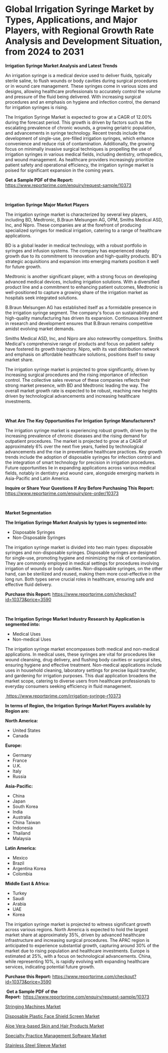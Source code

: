 <p><h1>Global Irrigation Syringe Market by Types, Applications, and Major Players, with Regional Growth Rate Analysis and Development Situation, from 2024 to 2031</h1></p><p><strong>Irrigation Syringe Market Analysis and Latest Trends</strong></p>
<p><p>An irrigation syringe is a medical device used to deliver fluids, typically sterile saline, to flush wounds or body cavities during surgical procedures or in wound care management. These syringes come in various sizes and designs, allowing healthcare professionals to accurately control the volume and pressure of the fluid being delivered. With increasing surgical procedures and an emphasis on hygiene and infection control, the demand for irrigation syringes is rising.</p><p>The Irrigation Syringe Market is expected to grow at a CAGR of 12.00% during the forecast period. This growth is driven by factors such as the escalating prevalence of chronic wounds, a growing geriatric population, and advancements in syringe technology. Recent trends include the development of single-use, pre-filled irrigation syringes, which enhance convenience and reduce risk of contamination. Additionally, the growing focus on minimally invasive surgical techniques is propelling the use of irrigation syringes in various medical fields, including dentistry, orthopedics, and wound management. As healthcare providers increasingly prioritize patient safety and operational efficiency, the irrigation syringe market is poised for significant expansion in the coming years.</p></p>
<p><strong>Get a Sample PDF of the Report:&nbsp;</strong> <a href="https://www.reportprime.com/enquiry/request-sample/10373">https://www.reportprime.com/enquiry/request-sample/10373</a></p>
<p>&nbsp;</p>
<p><strong>Irrigation Syringe Major Market Players</strong></p>
<p><p>The irrigation syringe market is characterized by several key players, including BD, Medtronic, B.Braun Melsungen AG, OPM, Smiths Medical ASD, Inc, and Nipro. These companies are at the forefront of producing specialized syringes for medical irrigation, catering to a range of healthcare applications.</p><p>BD is a global leader in medical technology, with a robust portfolio in syringes and infusion systems. The company has experienced steady growth due to its commitment to innovation and high-quality products. BD's strategic acquisitions and expansion into emerging markets position it well for future growth.</p><p>Medtronic is another significant player, with a strong focus on developing advanced medical devices, including irrigation solutions. With a diversified product line and a commitment to enhancing patient outcomes, Medtronic is well-positioned to capture a growing share of the irrigation market as hospitals seek integrated solutions.</p><p>B.Braun Melsungen AG has established itself as a formidable presence in the irrigation syringe segment. The company's focus on sustainability and high-quality manufacturing has driven its expansion. Continuous investment in research and development ensures that B.Braun remains competitive amidst evolving market demands.</p><p>Smiths Medical ASD, Inc, and Nipro are also noteworthy competitors. Smiths Medical's comprehensive range of products and focus on patient safety have fostered its growth trajectory. Nipro, with its vast distribution network and emphasis on affordable healthcare solutions, positions itself to sway market share.</p><p>The irrigation syringe market is projected to grow significantly, driven by increasing surgical procedures and the rising importance of infection control. The collective sales revenue of these companies reflects their strong market presence, with BD and Medtronic leading the way. The overall market growth rate is expected to be robust, reaching new heights driven by technological advancements and increasing healthcare investments.</p></p>
<p>&nbsp;</p>
<p><strong>What Are The Key Opportunities For Irrigation Syringe Manufacturers?</strong></p>
<p><p>The irrigation syringe market is experiencing robust growth, driven by the increasing prevalence of chronic diseases and the rising demand for outpatient procedures. The market is projected to grow at a CAGR of approximately 6% over the next five years, fueled by technological advancements and the rise in preventative healthcare practices. Key growth trends include the adoption of disposable syringes for infection control and the integration of smart technology for precision in irrigation procedures. Future opportunities lie in expanding applications across various medical fields, notably in dentistry and wound care, alongside emerging markets in Asia-Pacific and Latin America.</p></p>
<p><strong>Inquire or Share Your Questions If Any Before Purchasing This Report:</strong> <a href="https://www.reportprime.com/enquiry/pre-order/10373">https://www.reportprime.com/enquiry/pre-order/10373</a></p>
<p>&nbsp;</p>
<p><strong>Market Segmentation</strong></p>
<p><strong>The Irrigation Syringe Market Analysis by types is segmented into:</strong></p>
<p><ul><li>Disposable Syringes</li><li>Non-Disposable Syringes</li></ul></p>
<p><p>The irrigation syringe market is divided into two main types: disposable syringes and non-disposable syringes. Disposable syringes are designed for single-use, promoting hygiene and minimizing the risk of contamination. They are commonly employed in medical settings for procedures involving irrigation of wounds or body cavities. Non-disposable syringes, on the other hand, can be sterilized and reused, making them more cost-effective in the long run. Both types serve crucial roles in healthcare, ensuring safe and effective fluid delivery.</p></p>
<p><strong>Purchase this Report:&nbsp;</strong><a href="https://www.reportprime.com/checkout?id=10373&price=3590">https://www.reportprime.com/checkout?id=10373&price=3590</a></p>
<p>&nbsp;</p>
<p><strong>The Irrigation Syringe Market Industry Research by Application is segmented into:</strong></p>
<p><ul><li>Medical Uses</li><li>Non-medical Uses</li></ul></p>
<p><p>The irrigation syringe market encompasses both medical and non-medical applications. In medical uses, these syringes are vital for procedures like wound cleansing, drug delivery, and flushing body cavities or surgical sites, ensuring hygiene and effective treatment. Non-medical applications include uses in household cleaning, laboratory settings for precise liquid transfer, and gardening for irrigation purposes. This dual application broadens the market scope, catering to diverse users from healthcare professionals to everyday consumers seeking efficiency in fluid management.</p></p>
<p><a href="https://www.reportprime.com/irrigation-syringe-r10373">&nbsp;https://www.reportprime.com/irrigation-syringe-r10373</a></p>
<p><strong>In terms of Region, the Irrigation Syringe Market Players available by Region are:</strong></p>
<p>
    <p> <strong> North America: </strong>
        <ul>
            <li>United States</li>
            <li>Canada</li>
        </ul>
        </p> 
    <p> <strong> Europe: </strong>
        <ul>
            <li>Germany</li>
            <li>France</li>
            <li>U.K.</li>
            <li>Italy</li>
            <li>Russia</li>
        </ul>
        </p> 
    <p> <strong> Asia-Pacific: </strong>
        <ul>
            <li>China</li>
            <li>Japan</li>
            <li>South Korea</li>
            <li>India</li>
            <li>Australia</li>
            <li>China Taiwan</li>
            <li>Indonesia</li>
            <li>Thailand</li>
            <li>Malaysia</li>
        </ul>
        </p> 
    <p> <strong> Latin America: </strong>
        <ul>
            <li>Mexico</li>
            <li>Brazil</li>
            <li>Argentina Korea</li>
            <li>Colombia</li>
        </ul>
        </p> 
    <p> <strong> Middle East & Africa: </strong>
        <ul>
            <li>Turkey</li>
            <li>Saudi</li>
            <li>Arabia</li>
            <li>UAE</li>
            <li>Korea</li>
        </ul>
    </p>
    </p>
<p><p>The irrigation syringe market is projected to witness significant growth across various regions. North America is expected to hold the largest market share at approximately 35%, driven by advanced healthcare infrastructure and increasing surgical procedures. The APAC region is anticipated to experience substantial growth, capturing around 30% of the market due to rising population and healthcare investments. Europe is estimated at 25%, with a focus on technological advancements. China, while representing 10%, is rapidly evolving with expanding healthcare services, indicating potential future growth.</p></p>
<p><strong>Purchase this Report: </strong><a href="https://www.reportprime.com/checkout?id=10373&price=3590">https://www.reportprime.com/checkout?id=10373&price=3590</a></p>
<p>&nbsp;<strong>Get a Sample PDF of the Report:&nbsp;&nbsp;</strong><a href="https://www.reportprime.com/enquiry/request-sample/10373">https://www.reportprime.com/enquiry/request-sample/10373</a></p>
<p><strong></strong></p>
<p><p><a href="https://issuu.com/reportprime-2/docs/stringing-machines-market-size-2030_60d8b66fd70c34">Stringing Machines Market</a></p><p><a href="https://github.com/AnnDiaz698/Market-Research-Report-List-1/blob/main/disposable-plastic-face-shield-screen-market.md">Disposable Plastic Face Shield Screen Market</a></p><p><a href="https://medium.com/@raap8632472024/the-global-aloe-vera-based-skin-and-hair-products-market-is-at-the-forefront-of-innovation-228b50cbeeb5">Aloe Vera-based Skin and Hair Products Market</a></p><p><a href="https://issuu.com/reportprime-2/docs/specialty-practice-management-softw_b85509892c40a3">Specialty Practice Management Software Market</a></p><p><a href="https://www.linkedin.com/pulse/future-trajectory-stainless-steel-sleeve-market-emerging-psl0f?trackingId=f0tCLZWxSoeXtgtL1NkoTw%3D%3D">Stainless Steel Sleeve Market</a></p></p>